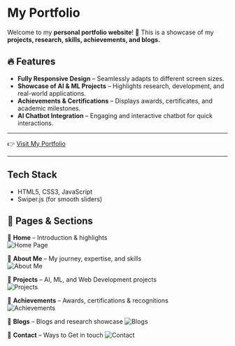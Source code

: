 #  My Portfolio  

Welcome to my **personal portfolio website**! 🚀 This is a showcase of my **projects, research, skills, achievements, and blogs.** 

## 🔥 Features  

- **Fully Responsive Design** – Seamlessly adapts to different screen sizes.  
- **Showcase of AI & ML Projects** – Highlights research, development, and real-world applications.  
- **Achievements & Certifications** – Displays awards, certificates, and academic milestones.  
- **AI Chatbot Integration** – Engaging and interactive chatbot for quick interactions.  

---
  
👉 [Visit My Portfolio](https://vocal-kheer-225596.netlify.app/#)  

---

## Tech Stack  
 
- HTML5, CSS3, JavaScript  
- Swiper.js (for smooth sliders)  


## 📂 Pages & Sections  

📌 **Home** – Introduction & highlights  
![Home Page](screenshots/home.png)  

📌 **About Me** – My journey, expertise, and skills  
![About Me](screenshots/about.png)  

📌 **Projects** – AI, ML, and Web Development projects  
![Projects](screenshots/projects.png)  

📌 **Achievements** – Awards, certifications & recognitions  
![Achievements](screenshots/achievements.png)  

📌 **Blogs** – Blogs and research showcase
![Blogs](screenshots/blogs.png)  

📌 **Contact** – Ways to Get in touch
![Contact](screenshots/contact.png)  



